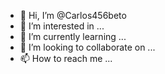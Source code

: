 - 👋 Hi, I’m @Carlos456beto
- 👀 I’m interested in ...
- 🌱 I’m currently learning ...
- 💞️ I’m looking to collaborate on ...
- 📫 How to reach me ...

<!---
Carlos456beto/Carlos456beto is a ✨ special ✨ repository because its `README.md` (this file) appears on your GitHub profile.
You can click the Preview link to take a look at your changes.
--->
